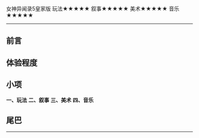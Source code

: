 女神异闻录5皇家版
玩法★★★★★
叙事★★★★★
美术★★★★★
音乐★★★★★

-----------------------------------------------------------

## 前言

## 体验程度

## 小项
**一、玩法**
**二、叙事**
**三、美术**
**四、音乐**

## 尾巴

-----------------------------------------------------------


